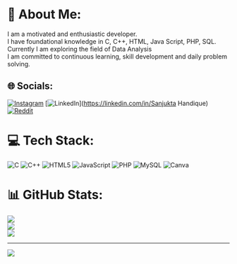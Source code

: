 # 💫 About Me:
I am a motivated and enthusiastic developer.<br>I have foundational knowledge in C, C++, HTML, Java Script, PHP, SQL.<br>Currently I am exploring the field of Data Analysis<br>I am committed to continuous learning, skill development and daily problem solving.<br>


## 🌐 Socials:
[![Instagram](https://img.shields.io/badge/Instagram-%23E4405F.svg?logo=Instagram&logoColor=white)](https://instagram.com/sanj__zu_) [![LinkedIn](https://img.shields.io/badge/LinkedIn-%230077B5.svg?logo=linkedin&logoColor=white)](https://linkedin.com/in/Sanjukta Handique) [![Reddit](https://img.shields.io/badge/Reddit-%23FF4500.svg?logo=Reddit&logoColor=white)](https://reddit.com/user/Sanjukta) 

# 💻 Tech Stack:
![C](https://img.shields.io/badge/c-%2300599C.svg?style=for-the-badge&logo=c&logoColor=white) ![C++](https://img.shields.io/badge/c++-%2300599C.svg?style=for-the-badge&logo=c%2B%2B&logoColor=white) ![HTML5](https://img.shields.io/badge/html5-%23E34F26.svg?style=for-the-badge&logo=html5&logoColor=white) ![JavaScript](https://img.shields.io/badge/javascript-%23323330.svg?style=for-the-badge&logo=javascript&logoColor=%23F7DF1E) ![PHP](https://img.shields.io/badge/php-%23777BB4.svg?style=for-the-badge&logo=php&logoColor=white) ![MySQL](https://img.shields.io/badge/mysql-4479A1.svg?style=for-the-badge&logo=mysql&logoColor=white) ![Canva](https://img.shields.io/badge/Canva-%2300C4CC.svg?style=for-the-badge&logo=Canva&logoColor=white)
# 📊 GitHub Stats:
![](https://github-readme-stats.vercel.app/api?username=sanjuktahandique&theme=dark&hide_border=false&include_all_commits=false&count_private=false)<br/>
![](https://github-readme-streak-stats.herokuapp.com/?user=sanjuktahandique&theme=dark&hide_border=false)<br/>
![](https://github-readme-stats.vercel.app/api/top-langs/?username=sanjuktahandique&theme=dark&hide_border=false&include_all_commits=false&count_private=false&layout=compact)

---
[![](https://visitcount.itsvg.in/api?id=sanjuktahandique&icon=0&color=0)](https://visitcount.itsvg.in)

<!-- Proudly created with GPRM ( https://gprm.itsvg.in ) -->
